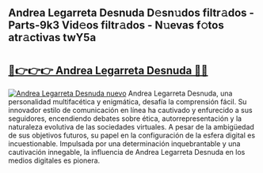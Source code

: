 ## Andrea Legarreta Desnuda D𝚎sn𝚞dos filtr𝚊dos - Parts-9k3 Vid𝚎os filtr𝚊dos - N𝚞evas f𝚘tos atr𝚊ctivas twY5a

# <h2><a href="http://mbckny.tromn.icu/?c=Andrea+Legarreta+Desnuda">🔗👉👉👉 Andrea Legarreta Desnuda 🔗🔗</a></h2>

[![Andrea Legarreta Desnuda nuevo](https://i.imgur.com/pEAQMta.gif)](http://mbckny.tromn.icu/?c=Andrea+Legarreta+Desnuda)
Andrea Legarreta Desnuda, una personalidad multifacética y enigmática, desafía la comprensión fácil. Su innovador estilo de comunicación en línea ha cautivado y enfurecido a sus seguidores, encendiendo debates sobre ética, autorrepresentación y la naturaleza evolutiva de las sociedades virtuales. A pesar de la ambigüedad de sus objetivos futuros, su papel en la configuración de la esfera digital es incuestionable. Impulsada por una determinación inquebrantable y una cautivación innegable, la influencia de Andrea Legarreta Desnuda en los medios digitales es pionera.
